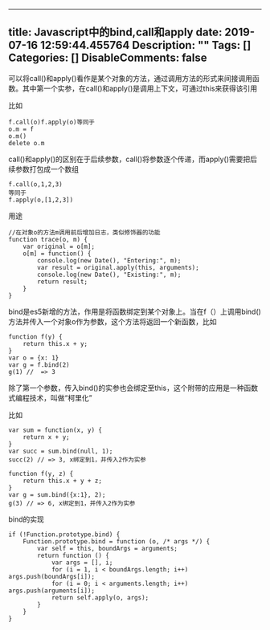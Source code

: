 
---
title: Javascript中的bind,call和apply
date: 2019-07-16 12:59:44.455764
Description: ""
Tags: []
Categories: []
DisableComments: false
---
可以将call()和apply()看作是某个对象的方法，通过调用方法的形式来间接调用函数。其中第一个实参，在call()和apply()是调用上下文，可通过this来获得该引用

比如

    
    
    f.call(o)f.apply(o)等同于
    o.m = f
    o.m()
    delete o.m
    

call()和apply()的区别在于后续参数，call()将参数逐个传递，而apply()需要把后续参数打包成一个数组

    
    
    f.call(o,1,2,3)  
    等同于  
    f.apply(o,[1,2,3])

用途

    
    
    //在对象o的方法m调用前后增加日志，类似修饰器的功能  
    function trace(o, m) {  
        var original = o[m];  
        o[m] = function() {  
            console.log(new Date(), "Entering:", m);  
            var result = original.apply(this, arguments);  
            console.log(new Date(), "Existing:", m);  
            return result;  
        }  
    }

  

bind是es5新增的方法，作用是将函数绑定到某个对象上。当在f（）上调用bind()方法并传入一个对象o作为参数，这个方法将返回一个新函数，比如

    
    
    function f(y) {  
        return this.x + y;  
    }  
    var o = {x: 1}  
    var g = f.bind(2)  
    g(1) //  => 3

除了第一个参数，传入bind()的实参也会绑定至this，这个附带的应用是一种函数式编程技术，叫做“柯里化”

比如

    
    
    var sum = function(x, y) {  
        return x + y;  
    }  
    var succ = sum.bind(null, 1);  
    succ(2) // => 3, x绑定到1，并传入2作为实参  
      
    function f(y, z) {  
        return this.x + y + z;  
    }  
    var g = sum.bind({x:1}, 2);  
    g(3) // => 6, x绑定到1，并传入2作为实参

bind的实现

    
    
    if (!Function.prototype.bind) {  
        Function.prototype.bind = function (o, /* args */) {  
            var self = this, boundArgs = arguments;  
            return function () {  
                var args = [], i;  
                for (i = 1, i < boundArgs.length; i++) args.push(boundArgs[i]);  
                for (i = 0; i < arguments.length; i++) args.push(arguments[i]);  
                return self.apply(o, args);  
            }  
        }  
    }

  


